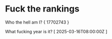 # Fuck the rankings

Who the hell am I?
{ 17702743 }

What fucking year is it?
[ 2025-03-16T08:00:00Z ]
